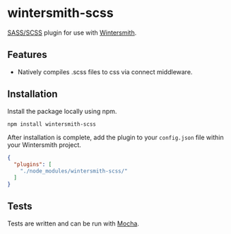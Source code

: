 # wintersmith-scss

[SASS/SCSS](http://sass-lang.com/) plugin for use with [Wintersmith](http://wintersmith.io/).

## Features

* Natively compiles .scss files to css via connect middleware.

## Installation

Install the package locally using npm.

```bash
npm install wintersmith-scss
```

After installation is complete, add the plugin to your `config.json` file within your Wintersmith project.

```json
{
  "plugins": [
    "./node_modules/wintersmith-scss/"
  ]
}
```

## Tests

Tests are written and can be run with [Mocha](http://visionmedia.github.io/mocha/).
